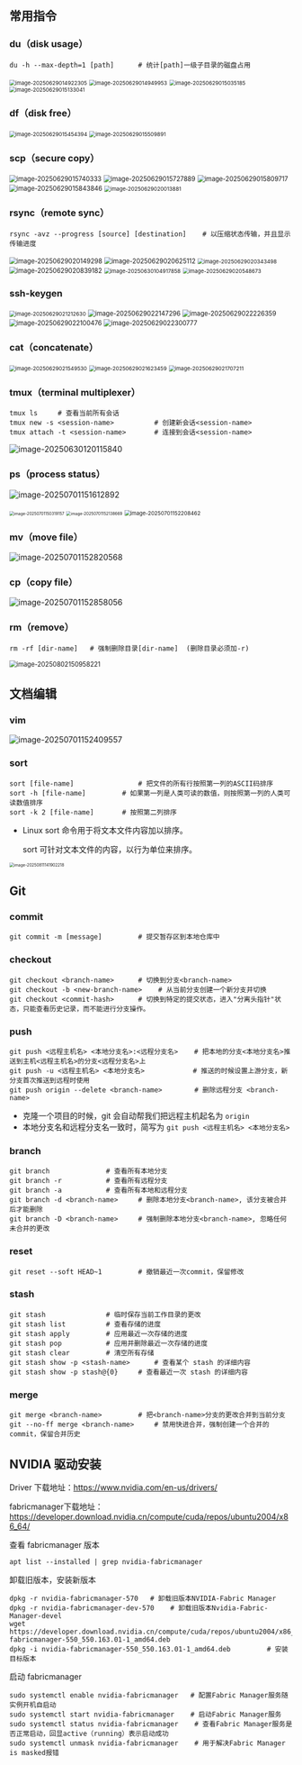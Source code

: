 ## 常用指令

### du（disk usage）

```
du -h --max-depth=1	[path]		# 统计[path]一级子目录的磁盘占用
```

<img src="assets/image-20250629014922305.png" alt="image-20250629014922305" style="zoom:67%;" /> 

<img src="assets/image-20250629014949953.png" alt="image-20250629014949953" style="zoom:67%;" /> 

<img src="assets/image-20250629015035185.png" alt="image-20250629015035185" style="zoom:67%;" /> 

<img src="assets/image-20250629015133041.png" alt="image-20250629015133041" style="zoom:67%;" />  

### df（disk free）

<img src="assets/image-20250629015454394.png" alt="image-20250629015454394" style="zoom:67%;" /> 

<img src="assets/image-20250629015509891.png" alt="image-20250629015509891" style="zoom:67%;" /> 

### scp（secure copy）

<img src="assets/image-20250629015740333.png" alt="image-20250629015740333" style="zoom:80%;" /> 

<img src="assets/image-20250629015727889.png" alt="image-20250629015727889" style="zoom:80%;" /> 

<img src="assets/image-20250629015809717.png" alt="image-20250629015809717" style="zoom:80%;" /> 

<img src="assets/image-20250629015843846.png" alt="image-20250629015843846" style="zoom:80%;" /> 

<img src="assets/image-20250629020013881.png" alt="image-20250629020013881" style="zoom:67%;" /> 

### rsync（remote sync）

```
rsync -avz --progress [source] [destination]	# 以压缩状态传输，并且显示传输进度
```

<img src="assets/image-20250629020149298.png" alt="image-20250629020149298" style="zoom:80%;" /> 

<img src="assets/image-20250629020625112.png" alt="image-20250629020625112" style="zoom:80%;" />  

<img src="assets/image-20250629020343498.png" alt="image-20250629020343498" style="zoom:67%;" /> 

<img src="assets/image-20250629020839182.png" alt="image-20250629020839182" style="zoom:80%;" />  

<img src="assets/image-20250630104917858.png" alt="image-20250630104917858" style="zoom:67%;" /> 

<img src="assets/image-20250629020548673.png" alt="image-20250629020548673" style="zoom: 67%;" />  

### ssh-keygen

<img src="assets/image-20250629021212630.png" alt="image-20250629021212630" style="zoom:67%;" /> 

<img src="assets/image-20250629022147296.png" alt="image-20250629022147296" style="zoom: 80%;" /> 

<img src="assets/image-20250629022226359.png" alt="image-20250629022226359" style="zoom:80%;" />  

<img src="assets/image-20250629022100476.png" alt="image-20250629022100476" style="zoom:80%;" /> 

<img src="assets/image-20250629022300777.png" alt="image-20250629022300777" style="zoom:80%;" /> 

### cat（concatenate）

<img src="assets/image-20250629021549530.png" alt="image-20250629021549530" style="zoom:67%;" /> 

<img src="assets/image-20250629021623459.png" alt="image-20250629021623459" style="zoom:67%;" /> 

<img src="assets/image-20250629021707211.png" alt="image-20250629021707211" style="zoom:67%;" /> 

### tmux（terminal multiplexer）

```
tmux ls 	# 查看当前所有会话
tmux new -s <session-name>			# 创建新会话<session-name>
tmux attach -t <session-name>		# 连接到会话<session-name>
```

![image-20250630120115840](assets/image-20250630120115840.png)  

### ps（process status）

![image-20250701151612892](assets/image-20250701151612892.png)

<img src="assets/image-20250701150319157.png" alt="image-20250701150319157" style="zoom:50%;" /> 

<img src="assets/image-20250701152138669.png" alt="image-20250701152138669" style="zoom:50%;" /> 

<img src="assets/image-20250701152208462.png" alt="image-20250701152208462" style="zoom:67%;" /> 

### mv（move file）

![image-20250701152820568](assets/image-20250701152820568.png) 

### cp（copy file）

![image-20250701152858056](assets/image-20250701152858056.png)

### rm（remove）

```
rm -rf [dir-name]	# 强制删除目录[dir-name]	(删除目录必须加-r)
```

<img src="assets/image-20250802150958221.png" alt="image-20250802150958221" style="zoom: 80%;" /> 

## 文档编辑

### vim

![image-20250701152409557](assets/image-20250701152409557.png) 

### sort

```
sort [file-name]				# 把文件的所有行按照第一列的ASCII码排序
sort -h [file-name]			# 如果第一列是人类可读的数值，则按照第一列的人类可读数值排序
sort -k 2 [file-name]		# 按照第二列排序
```

- Linux sort 命令用于将文本文件内容加以排序。

  sort 可针对文本文件的内容，以行为单位来排序。

<img src="assets/image-20250811141902218.png" alt="image-20250811141902218" style="zoom:50%;" /> 

## Git

### commit

```
git commit -m [message]			# 提交暂存区到本地仓库中
```

### checkout

```
git checkout <branch-name>		# 切换到分支<branch-name>
git checkout -b <new-branch-name>	 # 从当前分支创建一个新分支并切换
git checkout <commit-hash>		# 切换到特定的提交状态，进入"分离头指针"状态，只能查看历史记录，而不能进行分支操作。
```

### push

```
git push <远程主机名> <本地分支名>:<远程分支名>	# 把本地的分支<本地分支名>推送到主机<远程主机名>的分支<远程分支名>上
git push -u <远程主机名> <本地分支名>		       # 推送的时候设置上游分支，新分支首次推送到远程时使用
git push origin --delete <branch-name>		  # 删除远程分支 <branch-name>
```

- 克隆一个项目的时候，git 会自动帮我们把远程主机起名为 `origin`
- 本地分支名和远程分支名一致时，简写为 `git push <远程主机名> <本地分支名> `

### branch

```
git branch				# 查看所有本地分支
git branch -r			# 查看所有远程分支
git branch -a			# 查看所有本地和远程分支
git branch -d <branch-name>		# 删除本地分支<branch-name>, 该分支被合并后才能删除
git branch -D <branch-name>		# 强制删除本地分支<branch-name>, 忽略任何未合并的更改
```

### reset

```
git reset --soft HEAD~1			# 撤销最近一次commit，保留修改
```

### stash

```
git stash				# 临时保存当前工作目录的更改
git stash list  		# 查看存储的进度
git stash apply			# 应用最近一次存储的进度
git stash pop			# 应用并删除最近一次存储的进度
git stash clear			# 清空所有存储
git stash show -p <stash-name>		# 查看某个 stash 的详细内容
git stash show -p stash@{0}		# 查看最近一次 stash 的详细内容
```

### merge

```
git merge <branch-name>			# 把<branch-name>分支的更改合并到当前分支
git --no-ff merge <branch-name>		# 禁用快进合并，强制创建一个合并的 commit，保留合并历史
```

## NVIDIA 驱动安装

Driver 下载地址：https://www.nvidia.com/en-us/drivers/

fabricmanager下载地址：https://developer.download.nvidia.cn/compute/cuda/repos/ubuntu2004/x86_64/

查看 fabricmanager 版本

```
apt list --installed | grep nvidia-fabricmanager
```

卸载旧版本，安装新版本

```
dpkg -r nvidia-fabricmanager-570   # 卸载旧版本NVIDIA-Fabric Manager
dpkg -r nvidia-fabricmanager-dev-570    # 卸载旧版本Nvidia-Fabric-Manager-devel
wget https://developer.download.nvidia.cn/compute/cuda/repos/ubuntu2004/x86_64/nvidia-fabricmanager-550_550.163.01-1_amd64.deb
dpkg -i nvidia-fabricmanager-550_550.163.01-1_amd64.deb			# 安装目标版本
```

启动 fabricmanager

```
sudo systemctl enable nvidia-fabricmanager   # 配置Fabric Manager服务随实例开机自启动
sudo systemctl start nvidia-fabricmanager    # 启动Fabric Manager服务
sudo systemctl status nvidia-fabricmanager    # 查看Fabric Manager服务是否正常启动，回显active（running）表示启动成功
sudo systemctl unmask nvidia-fabricmanager    # 用于解决Fabric Manager is masked报错
```

